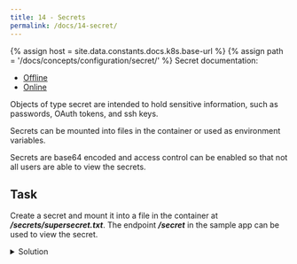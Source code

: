 ```yaml
---
title: 14 - Secrets
permalink: /docs/14-secret/
---
```

{% assign host = site.data.constants.docs.k8s.base-url %}
{% assign path = '/docs/concepts/configuration/secret/' %}
Secret documentation:
* [Offline]({{host.offline}}{{path}})
* [Online]({{host.online}}{{path}})


Objects of type secret are intended to hold sensitive information, such as passwords, OAuth tokens, and ssh keys.

Secrets can be mounted into files in the container or used as environment variables.

Secrets are base64 encoded and access control can be enabled so that not all users are able to view the secrets.


## Task

Create a secret and mount it into a file in the container at ***/secrets/supersecret.txt***. The endpoint ***/secret*** in the sample app can be used to view the secret.

<details>
  <summary>Solution</summary>
  <div markdown="1">

### Solution, Creating the secret from a file

```bash
echo -n 'my_supersecret' > ./supersecret.txt
kubectl --namespace=mynamespace create secret generic mysecret --from-file=./supersecret.txt
```

### Solution, Mounting the secret into a file in the container

```yaml
apiVersion: apps/v1
kind: Deployment
metadata:
  name: sample-app-deployment
  labels:
    app: sample-app
spec:
  replicas: 1
  selector:
    matchLabels:
      app: sample-app
  template:
    metadata:
      labels:
        app: sample-app
    spec:
      containers:
      - name: sample-app
        image: ubuntu-k8s-1.local:30603/sample-app
        imagePullPolicy: Always
        ports:
        - containerPort: 8080
        volumeMounts:
        - name: greatestconfig
          mountPath: /config/greatestconfig.yml
          readOnly: true
          subPath: greatestconfig.yml
        - name: supersecret
          mountPath: "/secrets"
          readOnly: true
      volumes:
      - name: supersecret
        secret:
          secretName: mysecret
      - name: greatestconfig
        configMap:
          defaultMode: 0600
          name: myconfigmap
```

  </div>
</details>
